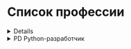 # Список профессии

<details><h1><summary>
   FE Frontend-разработчик</summary></h1>
<details><summary>HTML (Верстка)</summary>

   + [html-homeworks](https://github.com/netology-code/html-homeworks)
   + [html-2-homeworks](https://github.com/netology-code/html-2-homeworks)
</details>
</details>
<details><summary>
PD Python-разработчик</summary>
<details><summary>PY (Python 1 уровень)</summary>

   + [html-homeworks](https://github.com/netology-code/html-homeworks)
   + [html-2-homeworks](https://github.com/netology-code/html-2-homeworks)
</details>
</details>
